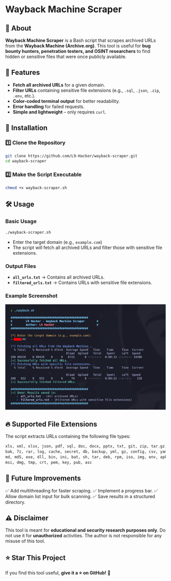 # Wayback Machine Scraper

## 📌 About
**Wayback Machine Scraper** is a Bash script that scrapes archived URLs from the **Wayback Machine (Archive.org)**. This tool is useful for **bug bounty hunters, penetration testers, and OSINT researchers** to find hidden or sensitive files that were once publicly available.

## 🚀 Features
- **Fetch all archived URLs** for a given domain.
- **Filter URLs** containing sensitive file extensions (e.g., `.sql`, `.json`, `.zip`, `.env`, etc.).
- **Color-coded terminal output** for better readability.
- **Error handling** for failed requests.
- **Simple and lightweight** – only requires `curl`.

## 📂 Installation
### **1️⃣ Clone the Repository**
```bash
git clone https://github.com/L9-Hacker/wayback-scraper.git
cd wayback-scraper
```

### **2️⃣ Make the Script Executable**
```bash
chmod +x wayback-scraper.sh
```

## 🛠️ Usage
### **Basic Usage**
```bash
./wayback-scraper.sh
```
- Enter the target domain (e.g., `example.com`)
- The script will fetch all archived URLs and filter those with sensitive file extensions.

### **Output Files**
- **`all_urls.txt`** → Contains all archived URLs.
- **`filtered_urls.txt`** → Contains URLs with sensitive file extensions.

### **Example Screenshot**
![Terminal Output](Images/wayback_usage.png)  

## 🔥 Supported File Extensions
The script extracts URLs containing the following file types:
```txt
xls, xml, xlsx, json, pdf, sql, doc, docx, pptx, txt, git, zip, tar.gz, tgz,
bak, 7z, rar, log, cache, secret, db, backup, yml, gz, config, csv, yaml,
md, md5, exe, dll, bin, ini, bat, sh, tar, deb, rpm, iso, img, env, apk,
msi, dmg, tmp, crt, pem, key, pub, asc
```

## 📌 Future Improvements
✅ Add multithreading for faster scraping.
✅ Implement a progress bar.
✅ Allow domain list input for bulk scanning.
✅ Save results in a structured directory.

## ⚠️ Disclaimer
This tool is meant for **educational and security research purposes only**. Do not use it for **unauthorized** activities. The author is not responsible for any misuse of this tool.

## ⭐ Star This Project
If you find this tool useful, **give it a ⭐ on GitHub!** 🚀

